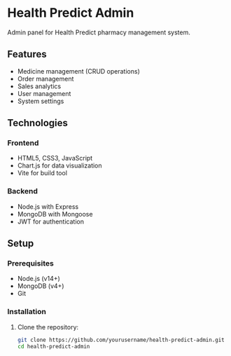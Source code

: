 # Health Predict Admin

Admin panel for Health Predict pharmacy management system.

## Features

- Medicine management (CRUD operations)
- Order management
- Sales analytics
- User management
- System settings

## Technologies

### Frontend
- HTML5, CSS3, JavaScript
- Chart.js for data visualization
- Vite for build tool

### Backend
- Node.js with Express
- MongoDB with Mongoose
- JWT for authentication

## Setup

### Prerequisites
- Node.js (v14+)
- MongoDB (v4+)
- Git

### Installation

1. Clone the repository:
   ```bash
   git clone https://github.com/yourusername/health-predict-admin.git
   cd health-predict-admin